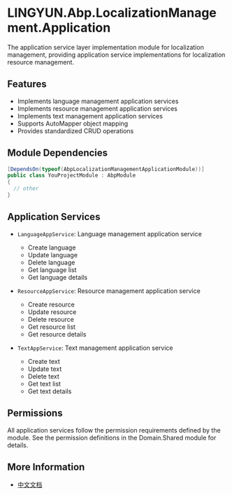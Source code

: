 # LINGYUN.Abp.LocalizationManagement.Application

The application service layer implementation module for localization management, providing application service implementations for localization resource management.

## Features

* Implements language management application services
* Implements resource management application services
* Implements text management application services
* Supports AutoMapper object mapping
* Provides standardized CRUD operations

## Module Dependencies

```csharp
[DependsOn(typeof(AbpLocalizationManagementApplicationModule))]
public class YouProjectModule : AbpModule
{
  // other
}
```

## Application Services

* `LanguageAppService`: Language management application service
  - Create language
  - Update language
  - Delete language
  - Get language list
  - Get language details

* `ResourceAppService`: Resource management application service
  - Create resource
  - Update resource
  - Delete resource
  - Get resource list
  - Get resource details

* `TextAppService`: Text management application service
  - Create text
  - Update text
  - Delete text
  - Get text list
  - Get text details

## Permissions

All application services follow the permission requirements defined by the module. See the permission definitions in the Domain.Shared module for details.

## More Information

* [中文文档](./README.md)
